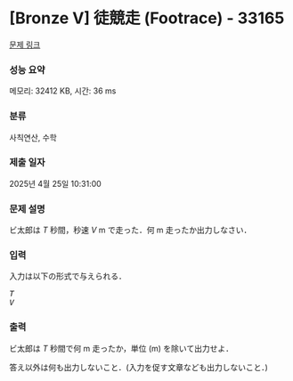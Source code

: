 # [Bronze V] 徒競走 (Footrace) - 33165 

[문제 링크](https://www.acmicpc.net/problem/33165) 

### 성능 요약

메모리: 32412 KB, 시간: 36 ms

### 분류

사칙연산, 수학

### 제출 일자

2025년 4월 25일 10:31:00

### 문제 설명

<p>ビ太郎は <var>T</var> 秒間，秒速 <var>V</var> m で走った．何 m 走ったか出力しなさい．</p>

### 입력 

 <p>入力は以下の形式で与えられる．</p>

<pre><var>T</var>
<var>V</var></pre>

### 출력 

 <p>ビ太郎は <var>T</var> 秒間で何 m 走ったか，単位 (m) を除いて出力せよ．</p>

<p>答え以外は何も出力しないこと．(入力を促す文章なども出力しないこと．)</p>

